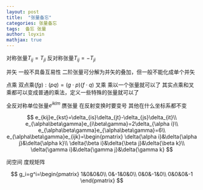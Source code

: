 ```yaml
---
layout: post
title:  "张量备忘"
categories: 张量备忘
tags:  备忘 张量
author: loyxin
mathjax: true
---
```


对称张量$T_{ij}=T_{ji}$
反对称张量$T_{ij}=-T_{ji}$

并矢 一般不具备互易性 二阶张量可分解为并矢的叠加，但一般不能化成单个并矢

点乘 双点乘$(fg):(pq)=(g\cdot p)(f\cdot q)$
叉乘 乘以一个张量就可以了
其实点乘和叉乘都可以变成普通的乘法，定义一些特殊的张量就可以了

全反对称单位张量$e^{iklm}$ 赝张量 在反射变换时要变号 其他在什么坐标系都不变

$$
e_{kij}e_{kst}=\delta_{is}\delta_{jt}-\delta_{js}\delta_{it}\\
e_{\alpha\beta\gamma}e_{i\beta\gamma}=2\delta_{\alpha i}\\
e_{\alpha\beta\gamma}e_{\alpha\beta\gamma}=6\\
e_{\alpha\beta\gamma}e_{ijk}=\begin{pmatrix}
\delta{\alpha i}&\delta{\alpha j}&\delta{\alpha k}\\
\delta{\beta i}&\delta{\beta j}&\delta{\beta k}\\
\delta{\gamma i}&\delta{\gamma j}&\delta{\gamma k}
$$


闵空间 度规矩阵

$$
g_i=g^i=\begin{pmatrix}
1&0&0&0\\
0&-1&0&0\\
0&0&-1&0\\
0&0&0&-1
\end{pmatrix}
$$


